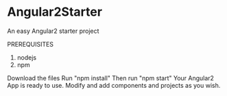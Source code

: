 # Angular2Starter
An easy Angular2 starter project

PREREQUISITES
1) nodejs
2) npm

Download the files
Run "npm install"
Then run "npm start"
Your Angular2 App is ready to use.
Modify and add components and projects as you wish.
